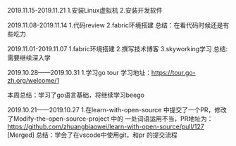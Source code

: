 2019.11.15-2019.11.21
1.安装Linux虚拟机
2.安装开发软件



2019.11.08-2019.11.14
1.代码review
2.fabric环境搭建
总结：在看代码时候还是有些吃力



2019.11.01-2019.11.07
1.fabric环境搭建
2.撰写技术博客
3.skyworking学习
总结:需要继续深入学


2019.10.28——2019.10.31
1.学习go tour 学习地址：https://tour.go-zh.org/welcome/1

本周总结：学习了go语言基础，将继续学习beego


2019.10.21——2019.10.27
1.在learn-with-open-source 中提交了一个PR，修改了Modify-the-open-source-project 中的 一处词语运用不当，PR地址为：https://github.com/zhuangbiaowei/learn-with-open-source/pull/127 [Merged]
总结：学会了在vscode中使用git，和pr 的提交流程



